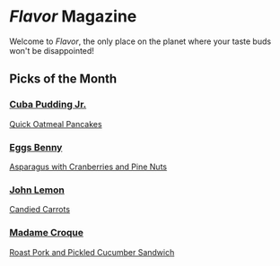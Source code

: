 # _Flavor_ Magazine

Welcome to _Flavor_, the only place on the planet where your taste buds won't be disappointed!



## Picks of the Month

### [Cuba Pudding Jr.](writer/cuba-pudding-jr.md)

[Quick Oatmeal Pancakes](recipe/feb/quick-oatmeal-pancakes.md)

### [Eggs Benny](writer/eggs-benny.md)

[Asparagus with Cranberries and Pine Nuts](recipe/feb/sparagus-with-cranberries-and-pine-nuts.md)

### [John Lemon](writer/john-lemon.md)

[Candied Carrots](recipe/feb/candied-carrots.md)

### [Madame Croque](writer/madame-croque.md)

[Roast Pork and Pickled Cucumber Sandwich](recipe/feb/roast-pork-and-pickled-cucumber-sanwich.md)
